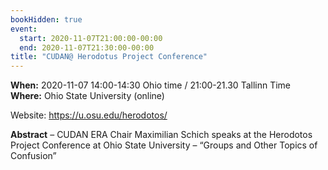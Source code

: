 ```yaml
---
bookHidden: true
event:
  start: 2020-11-07T21:00:00-00:00
  end: 2020-11-07T21:30:00-00:00
title: "CUDAN@ Herodotus Project Conference"
---
```


**When:** 2020-11-07 14:00-14:30 Ohio time / 21:00-21.30 Tallinn Time  
**Where:** Ohio State University (online)  

Website: <https://u.osu.edu/herodotos/> 

<!--more-->
**Abstract** – CUDAN ERA Chair Maximilian Schich speaks at the Herodotos Project Conference at Ohio State University – “Groups and Other Topics of Confusion”
